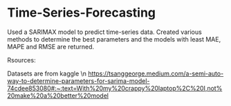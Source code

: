 # Time-Series-Forecasting

Used a SARIMAX model to predict time-series data. Created various methods to determine the best parameters and the models with least MAE, MAPE and RMSE are returned.

Rsources:

Datasets are from kaggle
\n https://tsanggeorge.medium.com/a-semi-auto-way-to-determine-parameters-for-sarima-model-74cdee853080#:~:text=With%20my%20crappy%20laptop%2C%20I,not%20make%20a%20better%20model 
